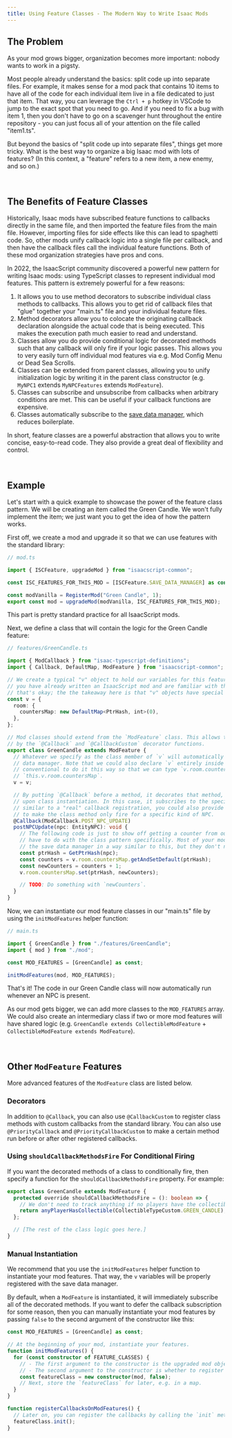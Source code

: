 ```yaml
---
title: Using Feature Classes - The Modern Way to Write Isaac Mods
---
```


## The Problem

As your mod grows bigger, organization becomes more important: nobody wants to work in a pigsty.

Most people already understand the basics: split code up into separate files. For example, it makes sense for a mod pack that contains 10 items to have all of the code for each individual item live in a file dedicated to just that item. That way, you can leverage the `Ctrl + p` hotkey in VSCode to jump to the exact spot that you need to go. And if you need to fix a bug with item 1, then you don't have to go on a scavenger hunt throughout the entire repository - you can just focus all of your attention on the file called "item1.ts".

But beyond the basics of "split code up into separate files", things get more tricky. What is the best way to organize a big Isaac mod with lots of features? (In this context, a "feature" refers to a new item, a new enemy, and so on.)

<br />

## The Benefits of Feature Classes

Historically, Isaac mods have subscribed feature functions to callbacks directly in the same file, and then imported the feature files from the main file. However, importing files for side effects like this can lead to spaghetti code. So, other mods unify callback logic into a single file per callback, and then have the callback files call the individual feature functions. Both of these mod organization strategies have pros and cons.

In 2022, the IsaacScript community discovered a powerful new pattern for writing Isaac mods: using TypeScript classes to represent individual mod features. This pattern is extremely powerful for a few reasons:

1. It allows you to use method decorators to subscribe individual class methods to callbacks. This allows you to get rid of callback files that "glue" together your "main.ts" file and your individual feature files.
1. Method decorators allow you to colocate the originating callback declaration alongside the actual code that is being executed. This makes the execution path much easier to read and understand.
1. Classes allow you do provide conditional logic for decorated methods such that any callback will only fire if your logic passes. This allows you to very easily turn off individual mod features via e.g. Mod Config Menu or Dead Sea Scrolls.
1. Classes can be extended from parent classes, allowing you to unify initialization logic by writing it in the parent class constructor (e.g. `MyNPC1` extends `MyNPCFeatures` extends `ModFeature`).
1. Classes can subscribe and unsubscribe from callbacks when arbitrary conditions are met. This can be useful if your callback functions are expensive.
1. Classes automatically subscribe to the [save data manager](/isaacscript-common/features/SaveDataManager/), which reduces boilerplate.

In short, feature classes are a powerful abstraction that allows you to write concise, easy-to-read code. They also provide a great deal of flexibility and control.

<br />

## Example

Let's start with a quick example to showcase the power of the feature class pattern. We will be creating an item called the Green Candle. We won't fully implement the item; we just want you to get the idea of how the pattern works.

First off, we create a mod and upgrade it so that we can use features with the standard library:

```ts
// mod.ts

import { ISCFeature, upgradeMod } from "isaacscript-common";

const ISC_FEATURES_FOR_THIS_MOD = [ISCFeature.SAVE_DATA_MANAGER] as const;

const modVanilla = RegisterMod("Green Candle", 1);
export const mod = upgradeMod(modVanilla, ISC_FEATURES_FOR_THIS_MOD);
```

This part is pretty standard practice for all IsaacScript mods.

Next, we define a class that will contain the logic for the Green Candle feature:

```ts
// features/GreenCandle.ts

import { ModCallback } from "isaac-typescript-definitions";
import { Callback, DefaultMap, ModFeature } from "isaacscript-common";

// We create a typical "v" object to hold our variables for this feature. (Hopefully at this point
// you have already written an IsaacScript mod and are familiar with the save data manager. If not,
// that's okay; the the takeaway here is that "v" objects have special meaning.)
const v = {
  room: {
    countersMap: new DefaultMap<PtrHash, int>(0),
  },
};

// Mod classes should extend from the `ModFeature` class. This allows their methods to be decorated
// by the `@Callback` and `@CallbackCustom` decorator functions.
export class GreenCandle extends ModFeature {
  // Whatever we specify as the class member of `v` will automatically be registered with the save
  // data manager. Note that we could also declare `v` entirely inside the class, but it is
  // conventional to do it this way so that we can type `v.room.countersMap` instead of
  // `this.v.room.countersMap`.
  v = v;

  // By putting `@Callback` before a method, it decorates that method, which runs special logic
  // upon class instantiation. In this case, it subscribes to the specified callback. Note that
  // similar to a "real" callback registration, you could also provide an additional argument here
  // to make the class method only fire for a specific kind of NPC.
  @Callback(ModCallback.POST_NPC_UPDATE)
  postNPCUpdate(npc: EntityNPC): void {
    // The following code is just to show off getting a counter from our `v` object; it does not
    // have to do with the class pattern specifically. Most of your mod features will probably use
    // the save data manager in a way similar to this, but they don't necessarily have to.
    const ptrHash = GetPtrHash(npc);
    const counters = v.room.countersMap.getAndSetDefault(ptrHash);
    const newCounters = counters + 1;
    v.room.countersMap.set(ptrHash, newCounters);

    // TODO: Do something with `newCounters`.
  }
}
```

Now, we can instantiate our mod feature classes in our "main.ts" file by using the `initModFeatures` helper function:

```ts
// main.ts

import { GreenCandle } from "./features/GreenCandle";
import { mod } from "./mod";

const MOD_FEATURES = [GreenCandle] as const;

initModFeatures(mod, MOD_FEATURES);
```

That's it! The code in our Green Candle class will now automatically run whenever an NPC is present.

As our mod gets bigger, we can add more classes to the `MOD_FEATURES` array. We could also create an intermediary class if two or more mod features will have shared logic (e.g. `GreenCandle extends CollectibleModFeature` + `CollectibleModFeature extends ModFeature`).

<br />

## Other `ModFeature` Features

More advanced features of the `ModFeature` class are listed below.

### Decorators

In addition to `@Callback`, you can also use `@CallbackCustom` to register class methods with custom callbacks from the standard library. You can also use `@PriorityCallback` and `@PriorityCallbackCustom` to make a certain method run before or after other registered callbacks.

### Using `shouldCallbackMethodsFire` For Conditional Firing

If you want the decorated methods of a class to conditionally fire, then specify a function for the `shouldCallbackMethodsFire` property. For example:

```ts
export class GreenCandle extends ModFeature {
  protected override shouldCallbackMethodsFire = (): boolean => {
    // We don't need to track anything if no players have the collectible.
    return anyPlayerHasCollectible(CollectibleTypeCustom.GREEN_CANDLE);
  };

  // [The rest of the class logic goes here.]
}
```

### Manual Instantiation

We recommend that you use the `initModFeatures` helper function to instantiate your mod features. That way, the `v` variables will be properly registered with the save data manager.

By default, when a `ModFeature` is instantiated, it will immediately subscribe all of the decorated methods. If you want to defer the callback subscription for some reason, then you can manually instantiate your mod features by passing `false` to the second argument of the constructor like this:

```ts
const MOD_FEATURES = [GreenCandle] as const;

// At the beginning of your mod, instantiate your features.
function initModFeatures() {
  for (const constructor of FEATURE_CLASSES) {
    // - The first argument to the constructor is the upgraded mod object.
    // - The second argument to the constructor is whether to register the callbacks.
    const featureClass = new constructor(mod, false);
    // Next, store the `featureClass` for later, e.g. in a map.
  }
}

function registerCallbacksOnModFeatures() {
  // Later on, you can register the callbacks by calling the `init` method:
  featureClass.init();
}
```
